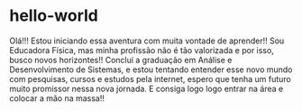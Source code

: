 # hello-world
Olá!!!
Estou iniciando essa aventura com muita vontade de aprender!!
Sou Educadora Física, mas minha profissão não é tão valorizada e por isso, busco novos horizontes!!
Concluí a graduação em Análise e Desenvolvimento de Sistemas, e estou tentando entender esse novo mundo com pesquisas, cursos e estudos pela internet, espero que tenha um futuro muito promissor nessa nova jornada. E consiga logo logo entrar na área e colocar a mão na massa!!
